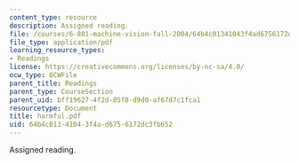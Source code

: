```yaml
---
content_type: resource
description: Assigned reading.
file: /courses/6-801-machine-vision-fall-2004/64b4c01341043f4ad6756172dc3fb652_harmful.pdf
file_type: application/pdf
learning_resource_types:
- Readings
license: https://creativecommons.org/licenses/by-nc-sa/4.0/
ocw_type: OCWFile
parent_title: Readings
parent_type: CourseSection
parent_uid: bff19627-4f2d-85f8-d9d0-af67d7c1fca1
resourcetype: Document
title: harmful.pdf
uid: 64b4c013-4104-3f4a-d675-6172dc3fb652
---
```

Assigned reading.